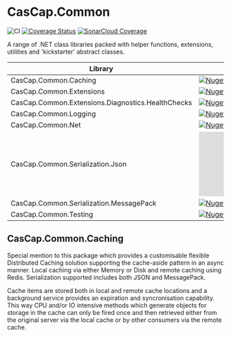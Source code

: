 # CasCap.Common

[cascap.common.caching-badge]: https://img.shields.io/nuget/v/CasCap.Common.Caching?color=blue
[cascap.common.caching-url]: https://nuget.org/packages/CasCap.Common.Caching
[cascap.common.extensions-badge]: https://img.shields.io/nuget/v/CasCap.Common.Extensions?color=blue
[cascap.common.extensions-url]: https://nuget.org/packages/CasCap.Common.Extensions
[cascap.common.extensions.diagnostics.healthchecks-badge]: https://img.shields.io/nuget/v/CasCap.Common.Extensions.Diagnostics.HealthChecks?color=blue
[cascap.common.extensions.diagnostics.healthchecks-url]: https://nuget.org/packages/CasCap.Common.Extensions.Diagnostics.HealthChecks
[cascap.common.logging-badge]: https://img.shields.io/nuget/v/CasCap.Common.Logging?color=blue
[cascap.common.logging-url]: https://nuget.org/packages/CasCap.Common.Logging
[cascap.common.net-badge]: https://img.shields.io/nuget/v/CasCap.Common.Net?color=blue
[cascap.common.net-url]: https://nuget.org/packages/CasCap.Common.Net
[cascap.common.Serialization.json-badge]: https://img.shields.io/nuget/v/CasCap.Common.Serialization.Json?color=blue
[cascap.common.Serialization.json-url]: https://nuget.org/packages/CasCap.Common.Serialization.Json
[cascap.common.Serialization.messagepack-badge]: https://img.shields.io/nuget/v/CasCap.Common.Serialization.MessagePack?color=blue
[cascap.common.Serialization.messagepack-url]: https://nuget.org/packages/CasCap.Common.Serialization.MessagePack
[cascap.common.testing-badge]: https://img.shields.io/nuget/v/CasCap.Common.Testing?color=blue
[cascap.common.testing-url]: https://nuget.org/packages/CasCap.Common.Testing

![CI](https://github.com/f2calv/CasCap.Common/actions/workflows/ci.yml/badge.svg) [![Coverage Status](https://coveralls.io/repos/github/f2calv/CasCap.Common/badge.svg?branch=main)](https://coveralls.io/github/f2calv/CasCap.Common?branch=main) [![SonarCloud Coverage](https://sonarcloud.io/api/project_badges/measure?project=f2calv_CasCap.Common&metric=code_smells)](https://sonarcloud.io/component_measures/metric/code_smells/list?id=f2calv_CasCap.Common)

<!-- other types of SonarQube badges; bugs, code_smells, coverage, duplicated_lines_density, ncloc, sqale_rating, alert_status, reliability_rating, security_rating, sqale_index, vulnerabilities -->

A range of .NET class libraries packed with helper functions, extensions, utilities and 'kickstarter' abstract classes.

| Library                                           | Package                                                                                                |
| ------------------------------------------------- | ------------------------------------------------------------------------------------------------------ |
| CasCap.Common.Caching                             | [![Nuget][cascap.common.caching-badge]][cascap.common.caching-url]                                     |
| CasCap.Common.Extensions                          | [![Nuget][cascap.common.extensions-badge]][cascap.common.extensions-url]                               |
| CasCap.Common.Extensions.Diagnostics.HealthChecks | [![Nuget][cascap.common.extensions.diagnostics.healthchecks-badge]][cascap.common.extensions.diagnostics.healthchecks-url] |
| CasCap.Common.Logging                             | [![Nuget][cascap.common.logging-badge]][cascap.common.logging-url]                                     |
| CasCap.Common.Net                                 | [![Nuget][cascap.common.net-badge]][cascap.common.net-url]                                             |
| CasCap.Common.Serialization.Json                  | [![Nuget][cascap.common.Serialization.json-badge]][cascap.common.Serialization.json-url]               |
| CasCap.Common.Serialization.MessagePack           | [![Nuget][cascap.common.Serialization.messagepack-badge]][cascap.common.Serialization.messagepack-url] |
| CasCap.Common.Testing                             | [![Nuget][cascap.common.testing-badge]][cascap.common.testing-url]                                     |

## CasCap.Common.Caching

Special mention to this package which provides a customisable flexible Distributed Caching solution supporting the cache-aside pattern in an async manner. Local caching via either Memory or Disk and remote caching using Redis. Serialization supported includes both JSON and MessagePack.

Cache items are stored both in local and remote cache locations and a background service provides an expiration and syncronisation capability. This way CPU and/or IO intensive methods which generate objects for storage in the cache can only be fired once and then retrieved either from the original server via the local cache or by other consumers via the remote cache.
